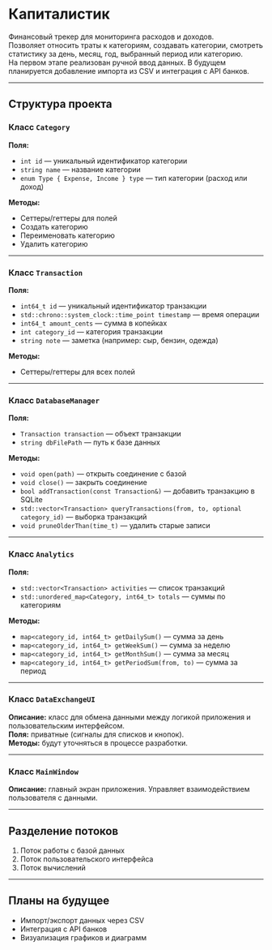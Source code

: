 # Капиталистик

Финансовый трекер для мониторинга расходов и доходов.  
Позволяет относить траты к категориям, создавать категории, смотреть статистику за день, месяц, год, выбранный период или категорию.  
На первом этапе реализован ручной ввод данных. В будущем планируется добавление импорта из CSV и интеграция с API банков.

---

## Структура проекта

### Класс `Category`
**Поля:**
- `int id` — уникальный идентификатор категории  
- `string name` — название категории  
- `enum Type { Expense, Income } type` — тип категории (расход или доход)  

**Методы:**
- Сеттеры/геттеры для полей  
- Создать категорию  
- Переименовать категорию  
- Удалить категорию  

---

### Класс `Transaction`
**Поля:**
- `int64_t id` — уникальный идентификатор транзакции  
- `std::chrono::system_clock::time_point timestamp` — время операции  
- `int64_t amount_cents` — сумма в копейках  
- `int category_id` — категория транзакции  
- `string note` — заметка (например: сыр, бензин, одежда)  

**Методы:**
- Сеттеры/геттеры для всех полей  

---

### Класс `DatabaseManager`
**Поля:**
- `Transaction transaction` — объект транзакции  
- `string dbFilePath` — путь к базе данных  

**Методы:**
- `void open(path)` — открыть соединение с базой  
- `void close()` — закрыть соединение  
- `bool addTransaction(const Transaction&)` — добавить транзакцию в SQLite  
- `std::vector<Transaction> queryTransactions(from, to, optional category_id)` — выборка транзакций  
- `void pruneOlderThan(time_t)` — удалить старые записи  

---

### Класс `Analytics`
**Поля:**
- `std::vector<Transaction> activities` — список транзакций  
- `std::unordered_map<Category, int64_t> totals` — суммы по категориям  

**Методы:**
- `map<category_id, int64_t> getDailySum()` — сумма за день  
- `map<category_id, int64_t> getWeekSum()` — сумма за неделю  
- `map<category_id, int64_t> getMonthSum()` — сумма за месяц  
- `map<category_id, int64_t> getPeriodSum(from, to)` — сумма за период  

---

### Класс `DataExchangeUI`
**Описание:** класс для обмена данными между логикой приложения и пользовательским интерфейсом.  
**Поля:** приватные (сигналы для списков и кнопок).  
**Методы:** будут уточняться в процессе разработки.  

---

### Класс `MainWindow`
**Описание:** главный экран приложения. Управляет взаимодействием пользователя с данными.  

---

## Разделение потоков
1. Поток работы с базой данных  
2. Поток пользовательского интерфейса  
3. Поток вычислений  

---

## Планы на будущее
- Импорт/экспорт данных через CSV  
- Интеграция с API банков  
- Визуализация графиков и диаграмм  
